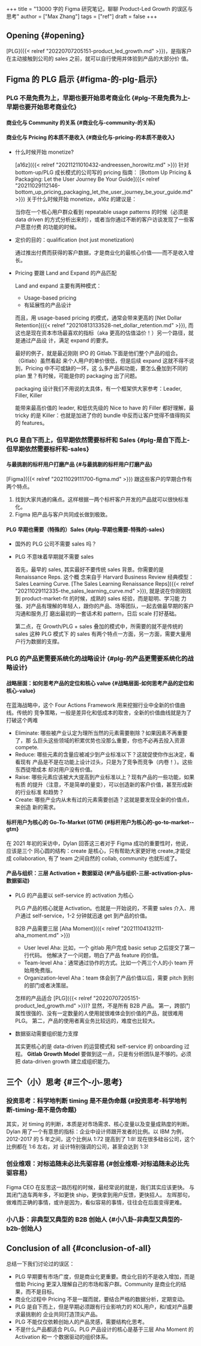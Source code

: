 +++
title = "13000 字的 Figma 研究笔记，聊聊 Product-Led Growth 的误区与思考"
author = ["Max Zhang"]
tags = ["ref"]
draft = false
+++

## Opening {#opening}

[PLG]({{< relref "20220707205151-product_led_growth.md" >}})，是指客户在主动接触到公司的 sales 之前，就可以自行使用并体验到产品的大部分价
值。


## Figma 的 PLG 启示 {#figma-的-plg-启示}


### PLG 不是免费为上，早期也要开始思考商业化 {#plg-不是免费为上-早期也要开始思考商业化}


#### 商业化与 Community 的关系 {#商业化与-community-的关系}


#### 商业化与 Pricing 的本质不是收入 {#商业化与-pricing-的本质不是收入}

<!--list-separator-->

-  什么时候开始 monetize?

    [a16z]({{< relref "20211211010432-andreessen_horowitz.md" >}}) 针对 bottom-up/PLG 成长模式的公司写的 pricing 指南：
    [Bottom Up Pricing &amp; Packaging: Let the User Journey Be Your Guide]({{< relref "20211029112146-bottom_up_pricing_packaging_let_the_user_journey_be_your_guide.md" >}})
    关于什么时候开始 monetize，a16z 的建议是：

    当你在一个核心用户群众看到 repeatable usage patterns 的时候（必须是 data
    driven 的方式分析出来的），或者当你通过不断的客户访谈发现了一些客户愿意付费
    的功能的时候。

<!--list-separator-->

-  定价的目的：qualification (not just monetization)

    通过推出付费而获得的客户数据，才是商业化的最核心价值——而不是收入增长。

<!--list-separator-->

-  Pricing 要跟 Land and Expand 的产品匹配

    Land and expand 主要有两种模式：

    -   Usage-based pricing
    -   有延展性的产品设计

    而且，用 usage-based pricing 的模式，通常会带来更高的 [Net Dollar Retention]({{< relref "20210813133528-net_dollar_retention.md" >}}), 而
    这也是现在资本市场最喜欢的指标（aka 更高的估值溢价！）另一个路径，就是通过产品设
    计，满足 expand 的要求。

    最好的例子，就是最近刚刚 IPO 的 Gitlab.下面是他们整个产品的组合。（Gitlab）虽然看起
    来个人用户的单价很低，但是后续 expand 这就不得不说到，Pricing 中不可或缺的一环，这
    么多产品和功能，要怎么叠加到不同的 plan 里？有时候，可能是你的 packaging 出了问题。

    packaging 设计我们不用说的太具体，有一个框架供大家参考：Leader, Filler, Killer

    能带来最高价值的 leader, 和低优先级的 Nice to have 的 Filler 都好理解，最 tricky 的是
    Killer：也就是加进了你的 bundle 中反而让客户觉得不值得购买的 features。


### PLG 是自下而上，但早期依然需要标杆和 Sales {#plg-是自下而上-但早期依然需要标杆和-sales}


#### 与最挑剔的标杆用户打磨产品 {#与最挑剔的标杆用户打磨产品}

[Figma]({{< relref "20211029111700-figma.md" >}}) 跟这些客户的早期合作有两个特点。

1.  找到大家共通的痛点。这样根据一两个标杆客户开发的产品就可以很快标准化。
2.  Figma 把产品与客户共同成长做到极致。


#### PLG 早期也需要（特殊的）Sales {#plg-早期也需要-特殊的-sales}

<!--list-separator-->

-  国外的 PLG 公司不需要 sales 吗？

<!--list-separator-->

-  PLG 不意味着早期就不需要 sales

    首先，最早的 sales, 其实最好不要传统 sales 背景。你需要的是 Renaissance Reps. 这个概
    念来自于 Harvard Business Review 经典模型：Sales Learning Curve.
    [The Sales Learning Renaissance Reps]({{< relref "20211029112335-the_sales_learning_curve.md" >}}),
    就是说在你刚刚找到 product-market-fit 的时候，成熟的 sales 经验，而是聪明、学习能
    力强、对产品有理解的年轻人，跟你的产品、场等团队，一起去做最早期的客户沟通和服务,打
    磨出最初的一套话术和 pattern，日后 scale 打好基础。

    第二点，在 Growth/PLG + sales 叠加的模式中，所需要的就不是传统的 sales 这种 PLG 模式下
    的 sales 有两个特点一方面，另一方面，需要大量用户行为数据的支撑。


### PLG 的产品更需要系统化的战略设计 {#plg-的产品更需要系统化的战略设计}


#### 战略层面：如何思考产品的定位和核心 value {#战略层面-如何思考产品的定位和核心-value}

在蓝海战略中，这个 Four Actions Framework 用来挖掘行业中全新的价值曲线。传统的
竞争策略，一般是差异化和低成本的取舍，全新的价值曲线就是为了打破这个两难

-   Eliminate: 哪些被产业认定为理所当然的元素需要剔除？如果因素不再重要了，那
    么巨头这些领域的积累优势也没那么重要，你也不必再去投入资源 compete.
-   Reduce: 哪些元素的含量应被减少到产业标准以下？这就促使你作出决定，看看现有
    产品是不是在功能上设计过头，只是为了竞争而竞争（内卷！）。这些东西徒增成本
    却对用户没有价值。
-   Raise: 哪些元素应该被大大提高到产业标准以上？现有产品的一些功能，如果有质
    的提升（注意，不是简单的量变），可以创造新的客户价值，甚至形成新的行业标准
    和趋势？
-   Create: 哪些产业内从未有过的元素需要创造？这就是要发现全新的价值点，来创造
    新的需求。


#### 标杆用户为核心的 Go-To-Market (GTM) {#标杆用户为核心的-go-to-market--gtm}

在 2021 年初的采访中，Dylan 回答这三者对于 Figma 成功的重要性时，他说，应该是三个
同心圆的结构：create 是核心，只有帮助大家更好地 create,才能促成 collaboration,
有了 team 之间自然的 collab, community 也就形成了。


#### 产品与组织：三层 Activation + 数据驱动 {#产品与组织-三层-activation-plus-数据驱动}

<!--list-separator-->

-  PLG 的产品要以 self-service 的 activation 为核心

    PLG 产品的核心就是 Activation。也就是一开始说的，不需要 sales 介入、用户通过
    self-service，1-2 分钟就迅速 get 到产品的价值。

    B2B 产品需要三层 [Aha Moment]({{< relref "20211104132111-aha_moment.md" >}})

    -   User level Aha: 比如，一个 gitlab 用户完成 basic setup 之后提交了第一行代码。
        他解决了一个问题，明白了产品 feature 的价值。
    -   Team-level Aha：通常通过协作的方式。比如一个两三个人的小 team 开始用免费版。
    -   Organization-level Aha：team 体会到了产品价值以后，需要 pitch 到别的部门或者决策层。

    怎样的产品适合 [PLG]({{< relref "20220707205151-product_led_growth.md" >}})?
    显然，不是所有 B2B 产品。
    第一，跨部门属性很强的、没有一定数量的人使用就很难体会到价值的产品，就很难用 PLG。
    第二，产品的使用者离业务比较远的，难度也比较大。

<!--list-separator-->

-  数据驱动需要组织能力支撑

    其实更核心的是 data-driven 的运营模式和 self-service 的 onboarding 过程。
    ****Gitlab Growth Model****
    要做到这一点，只是有分析团队是不够的。必须把 data-driven growth 建立成组织能力。


## 三个（小）思考 {#三个-小-思考}


### 投资思考：科学地判断 timing 是不是伪命题 {#投资思考-科学地判断-timing-是不是伪命题}

其实，对 timing 的判断，本质是对市场需求、核心变量以及变量成熟度的判断。
Dylan 用了一个有意思的指标：企业中设计师跟开发者的比例。以 IBM 为例，2012-2017 的
5 年之间，这个比例从 1:72 提高到了 1:8! 现在很多硅谷公司，这个比例都在 1:6 左右，对
设计特别强调的公司，甚至会达到 1:3!


### 创业维艰：对标追随未必比先驱容易 {#创业维艰-对标追随未必比先驱容易}

Figma CEO 在反思这一路历程的时候，最经常说的就是，我们其实应该更快。
与其闭门造车两年多，不如更快 ship，更快拿到用户反馈，更快招人。
左晖那句，做难而正确的事情，或许是因为，看似容易的事情，往往会在后面变得更难。


### 小八卦：非典型又典型的 B2B 创始人 {#小八卦-非典型又典型的-b2b-创始人}


## Conclusion of all {#conclusion-of-all}

总结一下我们讨论过的误区：

-   PLG 早期要有市场广度，但是商业化更重要。商业化目的不是收入增加，而是借助
    Pricing 更深入理解自己的市场和客户群。Community 是商业化的结果，而不是目标。
-   商业化过程中 Pricing 不是一蹴而就，要结合严格的数据分析，定期变动。
-   PLG 是自下而上，但是早期必须跟有行业影响力的 KOL用户，和/或对产品要求最挑剔的
    企业共同打造顶尖产品。
-   PLG 不能仅仅依赖创始人的产品灵感，需要结构化思考。
-   不是什么产品都适合 PLG。PLG 产品设计的核心是基于三层 Aha Moment 的 Activation 和一
    个数据驱动的组织体系。
